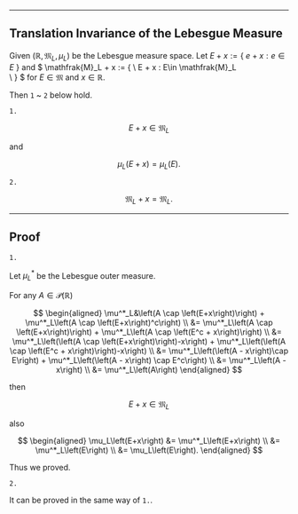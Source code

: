 
---
Translation Invariance of the Lebesgue Measure
---

Given $\left(\mathbb{R}, \mathfrak{M}_L, \mu_L\right)$ be the Lebesgue measure space. Let $E + x:= \{ \ 
    e + x : e \in E
\ \}$ and $
\mathfrak{M}_L + x
:= \{ \ 
    E + x : E\in \mathfrak{M}_L    
\ \}
$ for $E \in \mathfrak{M}$ and $x \in \mathbb{R}$.

Then `1` ~ `2` below hold.


`1.`

$$
E + x \in \mathfrak{M}_L
$$

and

$$
\mu_L\left(E+x\right)
= \mu_L\left(E\right).
$$

<!-- for $E \in \mathfrak{M}_L$, $x\in\mathbb{R}$. -->


`2.`

$$
\mathfrak{M}_L + x
= \mathfrak{M}_L.
$$


---
Proof
---

`1.`

Let $\mu^*_L$ be the Lebesgue outer measure.

For any $A\in\mathcal{\mathcal{P}}\left(\mathbb{R}\right)$

$$
\begin{aligned}
\mu^*_L&\left(A \cap \left(E+x\right)\right)
+
\mu^*_L\left(A \cap \left(E+x\right)^c\right) \\
&=
\mu^*_L\left(A \cap \left(E+x\right)\right)
+
\mu^*_L\left(A \cap \left(E^c + x\right)\right) \\
&=
\mu^*_L\left(\left(A \cap \left(E+x\right)\right)-x\right)
+
\mu^*_L\left(\left(A \cap \left(E^c + x\right)\right)-x\right) \\
&=
\mu^*_L\left(\left(A - x\right)\cap E\right)
+
\mu^*_L\left(\left(A - x\right) \cap E^c\right) \\
&=
\mu^*_L\left(A - x\right) \\
&=
\mu^*_L\left(A\right)
\end{aligned}
$$

then

$$
E + x \in \mathfrak{M}_L
$$

also

$$
\begin{aligned}
\mu_L\left(E+x\right)
&=
\mu^*_L\left(E+x\right) \\
&=
\mu^*_L\left(E\right) \\
&=
\mu_L\left(E\right).
\end{aligned}
$$

Thus we proved.

`2.`

It can be proved in the same way of `1.`.

